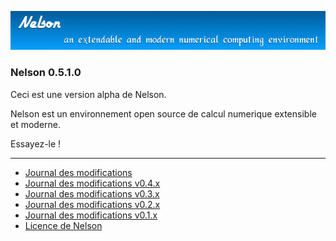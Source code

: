 ![banner](banner_homepage.png)

### Nelson 0.5.1.0

Ceci est une version alpha de Nelson.

Nelson est un environnement open source de calcul numerique extensible et moderne.

Essayez-le !

---

- [Journal des modifications](./changelogs/CHANGELOG.md)
- [Journal des modifications v0.4.x](CHANGELOG-0.'.x.md)
- [Journal des modifications v0.3.x](./changelogs/CHANGELOG-0.3.x.md)
- [Journal des modifications v0.2.x](./changelogs/CHANGELOG-0.2.x.md)
- [Journal des modifications v0.1.x](./changelogs/CHANGELOG-0.1.x.md)
- [Licence de Nelson](./license/license.md)
